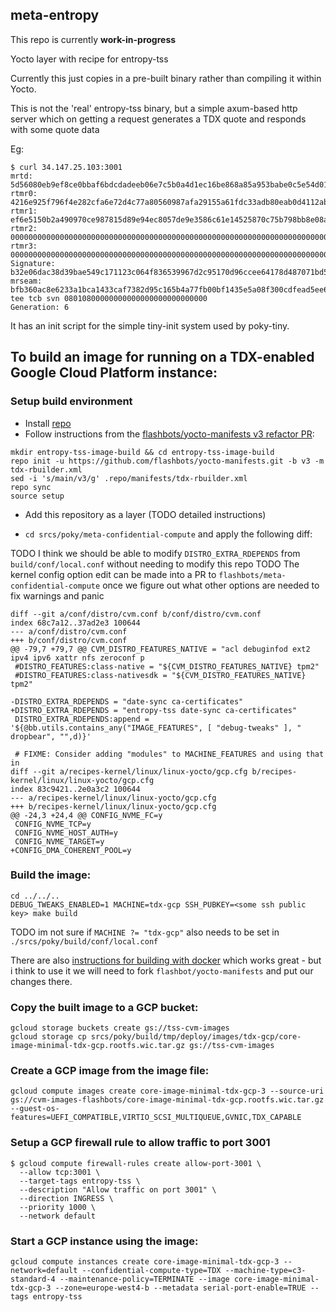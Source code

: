 ## meta-entropy

This repo is currently **work-in-progress**

Yocto layer with recipe for entropy-tss

Currently this just copies in a pre-built binary rather than compiling it within Yocto.

This is not the 'real' entropy-tss binary, but a simple axum-based http server which on getting a request generates a TDX quote and responds with some quote data

Eg: 
```
$ curl 34.147.25.103:3001
mrtd: 5d56080eb9ef8ce0bbaf6bdcdadeeb06e7c5b0a4d1ec16be868a85a953babe0c5e54d01c8e050a54fe1ca078372530d2
rtmr0: 4216e925f796f4e282cfa6e72d4c77a80560987afa29155a61fdc33adb80eab0d4112abd52387e5e25a60deefb8a5287
rtmr1: ef6e5150b2a490970ce987815d89e94ec8057de9e3586c61e14525870c75b798bb8e08a4bda6b9eaa4e7fd283a792f46
rtmr2: 000000000000000000000000000000000000000000000000000000000000000000000000000000000000000000000000
rtmr3: 000000000000000000000000000000000000000000000000000000000000000000000000000000000000000000000000
Signature: b32e06dac38d39bae549c171123c064f836539967d2c95170d96ccee64178d487071bd5c1b8c416d22d7918b6661e72b12f35f563554c42d1c1a8543bbd35841
mrseam: bfb360ac8e6233a1bca1433caf7382d95c165b4a77fb00bf1435e5a08f300cdfead5ee68461afd9b6c728dce7534602d
tee tcb svn 08010800000000000000000000000000
Generation: 6
```

It has an init script for the simple tiny-init system used by poky-tiny.

## To build an image for running on a TDX-enabled Google Cloud Platform instance:

### Setup build environment

- Install [repo](https://gerrit.googlesource.com/git-repo/+/HEAD/README.md)
- Follow instructions from the [flashbots/yocto-manifests v3 refactor PR](https://github.com/flashbots/yocto-manifests/pull/20):

```
mkdir entropy-tss-image-build && cd entropy-tss-image-build
repo init -u https://github.com/flashbots/yocto-manifests.git -b v3 -m tdx-rbuilder.xml
sed -i 's/main/v3/g' .repo/manifests/tdx-rbuilder.xml
repo sync
source setup
```

- Add this repository as a layer (TODO detailed instructions)

- `cd srcs/poky/meta-confidential-compute` and apply the following diff:

TODO I think we should be able to modify `DISTRO_EXTRA_RDEPENDS` from `build/conf/local.conf` without needing to modify this repo
TODO The kernel config option edit can be made into a PR to `flashbots/meta-confidential-compute` once we figure out what other options are needed to fix warnings and panic

```
diff --git a/conf/distro/cvm.conf b/conf/distro/cvm.conf
index 68c7a12..37ad2e3 100644
--- a/conf/distro/cvm.conf
+++ b/conf/distro/cvm.conf
@@ -79,7 +79,7 @@ CVM_DISTRO_FEATURES_NATIVE = "acl debuginfod ext2 ipv4 ipv6 xattr nfs zeroconf p
 #DISTRO_FEATURES:class-native = "${CVM_DISTRO_FEATURES_NATIVE} tpm2"
 #DISTRO_FEATURES:class-nativesdk = "${CVM_DISTRO_FEATURES_NATIVE} tpm2"

-DISTRO_EXTRA_RDEPENDS = "date-sync ca-certificates"
+DISTRO_EXTRA_RDEPENDS = "entropy-tss date-sync ca-certificates"
 DISTRO_EXTRA_RDEPENDS:append = '${@bb.utils.contains_any("IMAGE_FEATURES", [ "debug-tweaks" ], " dropbear", "",d)}'

 # FIXME: Consider adding "modules" to MACHINE_FEATURES and using that in
diff --git a/recipes-kernel/linux/linux-yocto/gcp.cfg b/recipes-kernel/linux/linux-yocto/gcp.cfg
index 83c9421..2e0a3c2 100644
--- a/recipes-kernel/linux/linux-yocto/gcp.cfg
+++ b/recipes-kernel/linux/linux-yocto/gcp.cfg
@@ -24,3 +24,4 @@ CONFIG_NVME_FC=y
 CONFIG_NVME_TCP=y
 CONFIG_NVME_HOST_AUTH=y
 CONFIG_NVME_TARGET=y
+CONFIG_DMA_COHERENT_POOL=y
```

### Build the image:

```
cd ../../..
DEBUG_TWEAKS_ENABLED=1 MACHINE=tdx-gcp SSH_PUBKEY=<some ssh public key> make build
```

TODO im not sure if `MACHINE ?= "tdx-gcp"` also needs to be set in `./srcs/poky/build/conf/local.conf`

There are also [instructions for building with docker](https://github.com/flashbots/yocto-manifests?tab=readme-ov-file#alternative-build-with-docker) which works great - but i think to use it we will need to fork `flashbot/yocto-manifests` and put our changes there.

### Copy the built image to a GCP bucket:

```
gcloud storage buckets create gs://tss-cvm-images
gcloud storage cp srcs/poky/build/tmp/deploy/images/tdx-gcp/core-image-minimal-tdx-gcp.rootfs.wic.tar.gz gs://tss-cvm-images
```

### Create a GCP image from the image file:

```
gcloud compute images create core-image-minimal-tdx-gcp-3 --source-uri gs://cvm-images-flashbots/core-image-minimal-tdx-gcp.rootfs.wic.tar.gz --guest-os-features=UEFI_COMPATIBLE,VIRTIO_SCSI_MULTIQUEUE,GVNIC,TDX_CAPABLE
```

### Setup a GCP firewall rule to allow traffic to port 3001

```
$ gcloud compute firewall-rules create allow-port-3001 \
  --allow tcp:3001 \
  --target-tags entropy-tss \
  --description "Allow traffic on port 3001" \
  --direction INGRESS \
  --priority 1000 \
  --network default
```

### Start a GCP instance using the image:

```
gcloud compute instances create core-image-minimal-tdx-gcp-3 --network=default --confidential-compute-type=TDX --machine-type=c3-standard-4 --maintenance-policy=TERMINATE --image core-image-minimal-tdx-gcp-3 --zone=europe-west4-b --metadata serial-port-enable=TRUE --tags entropy-tss
```
